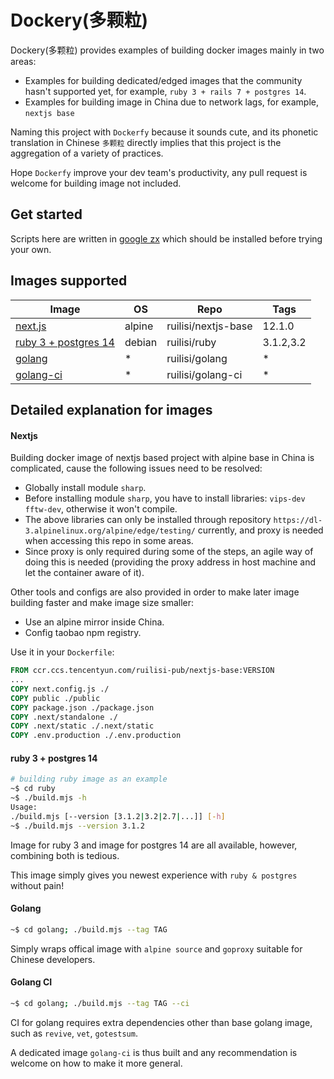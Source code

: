 # Dockery(多颗粒)

Dockery(多颗粒) provides examples of building docker images mainly in two areas: 
* Examples for building dedicated/edged images that the community hasn't supported yet, for example, `ruby 3 + rails 7 + postgres 14`.
* Examples for building image in China due to network lags, for example, `nextjs base`

Naming this project with `Dockerfy` because it sounds cute, and its phonetic translation in Chinese `多颗粒` directly implies that this project is the aggregation of a variety of practices.

Hope `Dockerfy` improve your dev team's productivity, any pull request is welcome for building image not included.

## Get started
Scripts here are written in [google zx](https://github.com/google/zx) which should be installed before trying your own.
## Images supported
| Image                          | OS     | Repo                | Tags      |
| -------------------------------| ------ | ------------------- | --------- |
| [next.js](./nextjs)            | alpine | ruilisi/nextjs-base | 12.1.0    |
| [ruby 3 + postgres 14](./ruby) | debian | ruilisi/ruby        | 3.1.2,3.2 |
| [golang](./golang)             | *     | ruilisi/golang       | *         |
| [golang-ci](./golang)          | *     | ruilisi/golang-ci    | *         |

## Detailed explanation for images
#### Nextjs
Building docker image of nextjs based project with alpine base in China is complicated, cause the following issues need to be resolved:
* Globally install module `sharp`.
* Before installing module `sharp`, you have to install libraries: `vips-dev fftw-dev`, otherwise it won't compile.
* The above libraries can only be installed through repository `https://dl-3.alpinelinux.org/alpine/edge/testing/` currently, and proxy is needed when accessing this repo in some areas.
* Since proxy is only required during some of the steps, an agile way of doing this is needed (providing the proxy address in host machine and let the container aware of it).

Other tools and configs are also provided in order to make later image building faster and make image size smaller:
* Use an alpine mirror inside China.
* Config taobao npm registry.

Use it in your `Dockerfile`:
```Dockerfile
FROM ccr.ccs.tencentyun.com/ruilisi-pub/nextjs-base:VERSION
...
COPY next.config.js ./
COPY public ./public
COPY package.json ./package.json
COPY .next/standalone ./
COPY .next/static ./.next/static
COPY .env.production ./.env.production
```

#### ruby 3 + postgres 14
```sh
# building ruby image as an example
~$ cd ruby 
~$ ./build.mjs -h
Usage:
./build.mjs [--version [3.1.2|3.2|2.7|...]] [-h]
~$ ./build.mjs --version 3.1.2
```
Image for ruby 3 and image for postgres 14 are all available, however, combining both is tedious.

This image simply gives you newest experience with `ruby & postgres` without pain!

#### Golang
```sh
~$ cd golang; ./build.mjs --tag TAG
```
Simply wraps offical image with `alpine source` and `goproxy` suitable for Chinese developers.

#### Golang CI
```sh
~$ cd golang; ./build.mjs --tag TAG --ci
```
CI for golang requires extra dependencies other than base golang image, such as `revive`, `vet`, `gotestsum`.

A dedicated image `golang-ci` is thus built and any recommendation is welcome on how to make it more general.
